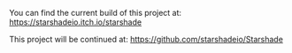 You can find the current build of this project at:
https://starshadeio.itch.io/starshade

This project will be continued at:
https://github.com/starshadeio/Starshade
